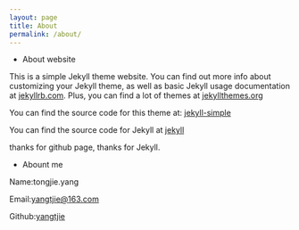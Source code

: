 ```yaml
---
layout: page
title: About
permalink: /about/
---
```


* About website

This is a simple Jekyll theme website. You can find out more info about customizing your Jekyll theme, as well as basic Jekyll usage documentation at [jekyllrb.com](http://jekyllrb.com/).  Plus, you can find a lot of themes at [jekyllthemes.org](http://jekyllthemes.org/)

You can find the source code for this theme at: <data data-icon="ei-sc-github"></data>  [jekyll-simple](https://github.com/wild-flame/jekyll-simple)

You can find the source code for Jekyll at <data data-icon="ei-sc-github"></data>  [jekyll](https://github.com/jekyll/jekyll)

thanks for github page, thanks for Jekyll.


* Abount me

Name:tongjie.yang

Email:yangtjie@163.com

Github:[yangtjie](https://github.com/yangtjie/)
